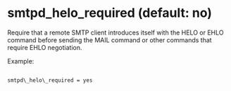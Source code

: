 # smtpd_helo_required (default: no)

Require that a remote SMTP client introduces itself with the HELO
or EHLO command before sending the MAIL command or other commands
that require EHLO negotiation.




Example:




```

smtpd\_helo\_required = yes

```

